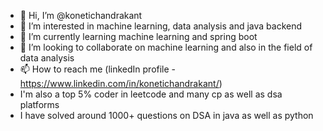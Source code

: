 - 👋 Hi, I’m @konetichandrakant
- 👀 I’m interested in machine learning, data analysis and java backend
- 🌱 I’m currently learning machine learning and spring boot
- 💞️ I’m looking to collaborate on machine learning and also in the field of data analysis
- 📫 How to reach me (linkedIn profile - https://www.linkedin.com/in/konetichandrakant/)
- I'm also a top 5% coder in leetcode and many cp as well as dsa platforms
- I have solved around 1000+ questions on DSA in java as well as python 
